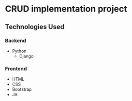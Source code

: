 # CRUD implementation project
## Technologies Used
### Backend
* Python
  * Django
### Frontend
* HTML
* CSS
* Bootstrap
* JS

